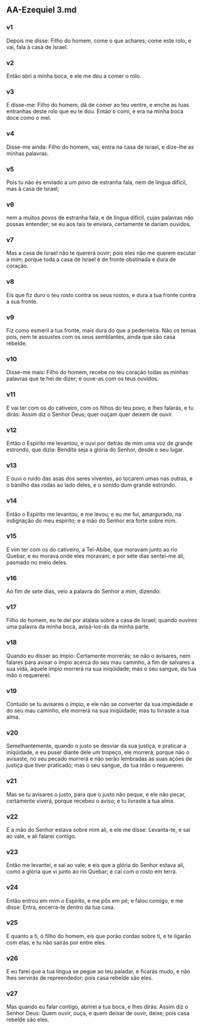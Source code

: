 ## AA-Ezequiel 3.md
### v1
 Depois me disse: Filho do homem, come o que achares; come este rolo, e vai, fala à casa de Israel.
### v2
 Então abri a minha boca, e ele me deu a comer o rolo.
### v3
 E disse-me: Filho do homem, dá de comer ao teu ventre, e enche as tuas entranhas deste rolo que eu te dou. Então o comi, e era na minha boca doce como o mel.
### v4
 Disse-me ainda: Filho do homem, vai, entra na casa de Israel, e dize-lhe as minhas palavras.
### v5
 Pois tu não és enviado a um povo de estranha fala, nem de língua difícil, mas à casa de Israel;
### v6
 nem a muitos povos de estranha fala, e de língua difícil, cujas palavras não possas entender; se eu aos tais te enviara, certamente te dariam ouvidos.
### v7
 Mas a casa de Israel não te quererá ouvir; pois eles não me querem escutar a mim; porque toda a casa de Israel é de fronte obstinada e dura de coração.
### v8
 Eis que fiz duro o teu rosto contra os seus rostos, e dura a tua fronte contra a sua fronte.
### v9
 Fiz como esmeril a tua fronte, mais dura do que a pederneira. Não os temas pois, nem te assustes com os seus semblantes, ainda que são casa rebelde.
### v10
 Disse-me mais: Filho do homem, recebe no teu coração todas as minhas palavras que te hei de dizer; e ouve-as com os teus ouvidos.
### v11
 E vai ter com os do cativeiro, com os filhos do teu povo, e lhes falarás, e tu dirás: Assim diz o Senhor Deus; quer ouçam quer deixem de ouvir.
### v12
 Então o Espírito me levantou, e ouvi por detrás de mim uma voz de grande estrondo, que dizia: Bendita seja a glória do Senhor, desde o seu lugar.
### v13
 E ouvi o ruído das asas dos seres viventes, ao tocarem umas nas outras, e o banilho das rodas ao lado deles, e o sonido dum grande estrondo.
### v14
 Então o Espírito me levantou, e me levou; e eu me fui, amargurado, na indignação do meu espírito; e a mão do Senhor era forte sobre mim.
### v15
 E vim ter com os do cativeiro, a Tel-Abibe, que moravam junto ao rio Quebar, e eu morava onde eles moravam; e por sete dias sentei-me ali, pasmado no meio deles.
### v16
 Ao fim de sete dias, veio a palavra do Senhor a mim, dizendo:
### v17
 Filho do homem, eu te dei por atalaia sobre a casa de Israel; quando ouvires uma palavra da minha boca, avisá-los-ás da minha parte.
### v18
 Quando eu disser ao ímpio: Certamente morrerás; se não o avisares, nem falares para avisar o ímpio acerca do seu mau caminho, a fim de salvares a sua vida, aquele ímpio morrerá na sua iniqüidade; mas o seu sangue, da tua mão o requererei:
### v19
 Contudo se tu avisares o ímpio, e ele não se converter da sua impiedade e do seu mau caminho, ele morrerá na sua iniqüidade; mas tu livraste a tua alma.
### v20
 Semelhantemente, quando o justo se desviar da sua justiça, e praticar a iniqüidade, e eu puser diante dele um tropeço, ele morrerá; porque não o avisaste, no seu pecado morrerá e não serão lembradas as suas ações de justiça que tiver praticado; mas o seu sangue, da tua mão o requererei.
### v21
 Mas se tu avisares o justo, para que o justo não peque, e ele não pecar, certamente viverá, porque recebeu o aviso; e tu livraste a tua alma.
### v22
 E a mão do Senhor estava sobre mim ali, e ele me disse: Levanta-te, e sai ao vale, e ali falarei contigo.
### v23
 Então me levantei, e saí ao vale; e eis que a glória do Senhor estava ali, como a glória que vi junto ao rio Quebar; e caí com o rosto em terra.
### v24
 Então entrou em mim o Espírito, e me pôs em pé; e falou comigo, e me disse: Entra, encerra-te dentro da tua casa.
### v25
 E quanto a ti, ó filho do homem, eis que porão cordas sobre ti, e te ligarão com elas, e tu não sairás por entre eles.
### v26
 E eu farei que a tua língua se pegue ao teu paladar, e ficarás mudo, e não lhes servirás de repreendedor; pois casa rebelde são eles.
### v27
 Mas quando eu falar contigo, abrirei a tua boca, e lhes dirás: Assim diz o Senhor Deus: Quem ouvir, ouça, e quem deixar de ouvir, deixe; pois casa rebelde são eles.
